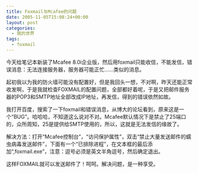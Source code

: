 ```yaml
---
title: Foxmail与Mcafee的问题
date: 2005-11-05T15:08:24+00:00
layout: post
categories:
  - 我的世界
tags:
  - foxmail
---
```


今天给笔记本新装了Mcafee 8.0i企业版，然后用foxmail只能收信，不能发信，错误消息：无法连接服务器，服务器可能正忙……类似的消息。

起初我以为我的防火墙可能没有配置好，但是我回头一想，不对啊，昨天还能正常收发啊，于是我就检查FOXMAIL的配置问题，全部都好着呢，于是又把邮件服务器的POP3和SMTP地址全部改成IP地址，再发信，得到的错误依然如故。

我打开百度，搜索了一下foxmail和错误消息，从博大的论坛看到，原来这是一个“BUG”。哈哈哈，不知道这么说对不对。Mcafee默认情况下是禁止了25端口的，众所周知，25是提供给SMTP使用的，所以，这就是无法发信的缘故了。

解决方法：打开“Mcafee控制台”，“访问保护属性”，双击“禁止大量发送邮件的蠕虫病毒发送邮件”，下面有一个“已排除进程”，在文本框的最后添加“,foxmail.exe”，注意：逗号必须是英文半角逗号，然后确定退出。

这样FOXMAIL就可以发送邮件了！呵呵。解决问题，是一种享受。
